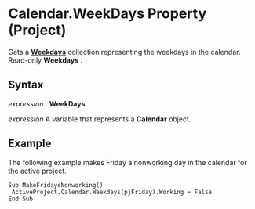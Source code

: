 
# Calendar.WeekDays Property (Project)

Gets a  **[Weekdays](fc460e89-784b-6764-c22d-e1dcd8a9f297.md)** collection representing the weekdays in the calendar. Read-only **Weekdays** .


## Syntax

 _expression_ . **WeekDays**

 _expression_ A variable that represents a **Calendar** object.


## Example

The following example makes Friday a nonworking day in the calendar for the active project.


```
Sub MakeFridaysNonworking() 
 ActiveProject.Calendar.Weekdays(pjFriday).Working = False 
End Sub
```

